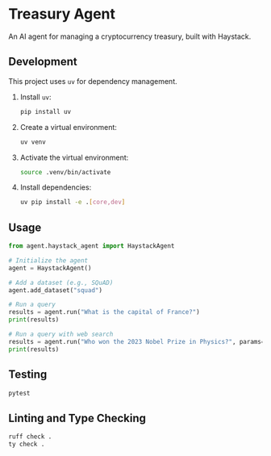 # Treasury Agent

An AI agent for managing a cryptocurrency treasury, built with Haystack.

## Development

This project uses `uv` for dependency management.

1.  Install `uv`:
    ```bash
    pip install uv
    ```
2.  Create a virtual environment:
    ```bash
    uv venv
    ```
3.  Activate the virtual environment:
    ```bash
    source .venv/bin/activate
    ```
4.  Install dependencies:
    ```bash
    uv pip install -e .[core,dev]
    ```

## Usage

```python
from agent.haystack_agent import HaystackAgent

# Initialize the agent
agent = HaystackAgent()

# Add a dataset (e.g., SQuAD)
agent.add_dataset("squad")

# Run a query
results = agent.run("What is the capital of France?")
print(results)

# Run a query with web search
results = agent.run("Who won the 2023 Nobel Prize in Physics?", params={"web_search": True})
print(results)
```

## Testing

```bash
pytest
```

## Linting and Type Checking

```bash
ruff check .
ty check .
```
